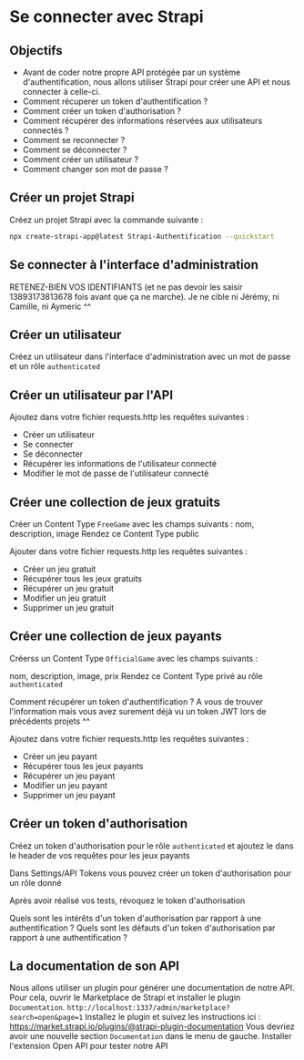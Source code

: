# Se connecter avec Strapi

## Objectifs

- Avant de coder notre propre API protégée par un système d'authentification, nous allons utiliser Strapi pour créer une API et nous connecter à celle-ci.
- Comment récuperer un token d'authentification ?
- Comment créer un token d'authorisation ?
- Comment récupérer des informations réservées aux utilisateurs connectés ?
- Comment se reconnecter ?
- Comment se déconnecter ?
- Comment créer un utilisateur ?
- Comment changer son mot de passe ?

## Créer un projet Strapi

Créez un projet Strapi avec la commande suivante :
    
```bash
npx create-strapi-app@latest Strapi-Authentification --quickstart
```

## Se connecter à l'interface d'administration

RETENEZ-BIEN VOS IDENTIFIANTS (et ne pas devoir les saisir 13893173813678 fois avant que ça ne marche). Je ne cible ni Jérémy, ni Camille, ni Aymeric ^^

## Créer un utilisateur

Créez un utilisateur dans l'interface d'administration avec un mot de passe et un rôle `authenticated`


## Créer un utilisateur par l'API

Ajoutez dans votre fichier requests.http les requêtes suivantes :

- Créer un utilisateur
- Se connecter
- Se déconnecter
- Récupérer les informations de l'utilisateur connecté
- Modifier le mot de passe de l'utilisateur connecté

## Créer une collection de jeux gratuits

Créer un Content Type `FreeGame` avec les champs suivants :
nom, description, image
Rendez ce Content Type public

Ajouter dans votre fichier requests.http les requêtes suivantes :
- Créer un jeu gratuit
- Récupérer tous les jeux gratuits
- Récupérer un jeu gratuit
- Modifier un jeu gratuit
- Supprimer un jeu gratuit

## Créer une collection de jeux payants

Créerss un Content Type `OfficialGame` avec les champs suivants :

nom, description, image, prix
Rendez ce Content Type privé au rôle `authenticated`

Comment récupérer un token d'authentification ?
A vous de trouver l'information mais vous avez surement déjà vu un token JWT lors de précédents projets ^^

Ajoutez dans votre fichier requests.http les requêtes suivantes :
- Créer un jeu payant
- Récupérer tous les jeux payants
- Récupérer un jeu payant
- Modifier un jeu payant
- Supprimer un jeu payant

## Créer un token d'authorisation

Créez un token d'authorisation pour le rôle `authenticated` et ajoutez le dans le header de vos requêtes pour les jeux payants

Dans Settings/API Tokens vous pouvez créer un token d'authorisation pour un rôle donné

Après avoir réalisé vos tests, révoquez le token d'authorisation

Quels sont les intérêts d'un token d'authorisation par rapport à une authentification ?
Quels sont les défauts d'un token d'authorisation par rapport à une authentification ?

## La documentation de son API

Nous allons utiliser un plugin pour générer une documentation de notre API.
Pour cela, ouvrir le Marketplace de Strapi et installer le plugin `Documentation`.
`http://localhost:1337/admin/marketplace?search=open&page=1`
Installez le plugin et suivez les instructions ici :
https://market.strapi.io/plugins/@strapi-plugin-documentation
Vous devriez avoir une nouvelle section `Documentation` dans le menu de gauche.
Installer l'extension Open API pour tester notre API